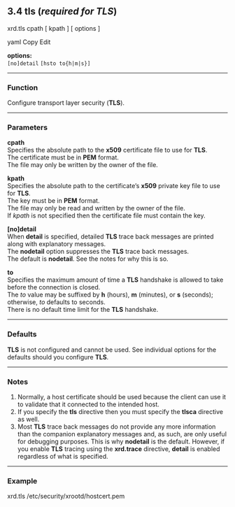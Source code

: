 ## 3.4        tls (*required for TLS*)

xrd.tls cpath [ kpath ] [ options ]

yaml
Copy
Edit

**options:**  
`[no]detail` `[hsto to{h|m|s}]`

---

### Function
Configure transport layer security (**TLS**).

---

### Parameters

**cpath**  
Specifies the absolute path to the **x509** certificate file to use for **TLS**.  
The certificate must be in **PEM** format.  
The file may only be written by the owner of the file.

**kpath**  
Specifies the absolute path to the certificate’s **x509** private key file to use for **TLS**.  
The key must be in **PEM** format.  
The file may only be read and written by the owner of the file.  
If *kpath* is not specified then the certificate file must contain the key.

**[no]detail**  
When **detail** is specified, detailed **TLS** trace back messages are printed along with explanatory messages.  
The **nodetail** option suppresses the **TLS** trace back messages.  
The default is **nodetail**. See the notes for why this is so.

**to**  
Specifies the maximum amount of time a **TLS** handshake is allowed to take before the connection is closed.  
The *to* value may be suffixed by **h** (hours), **m** (minutes), or **s** (seconds); otherwise, *to* defaults to seconds.  
There is no default time limit for the **TLS** handshake.

---

### Defaults
**TLS** is not configured and cannot be used. See individual options for the defaults should you configure **TLS**.

---

### Notes
1. Normally, a host certificate should be used because the client can use it to validate that it connected to the intended host.  
2. If you specify the **tls** directive then you must specify the **tlsca** directive as well.  
3. Most **TLS** trace back messages do not provide any more information than the companion explanatory messages and, as such, are only useful for debugging purposes. This is why **nodetail** is the default. However, if you enable **TLS** tracing using the **xrd.trace** directive, **detail** is enabled regardless of what is specified.

---

### Example
xrd.tls /etc/security/xrootd/hostcert.pem